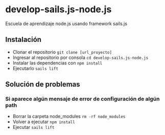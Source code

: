 # develop-sails.js-node.js
Escuela de aprendizaje node.js usando framework sails.js

## Instalación
* Clonar el repositorio ```git clone [url_proyecto]```
* Ingresar al repositorio por consola ```cd develop-sails.js-node.js```
* Instalar las dependencias  con ```npm install```
* Ejecutarlo ```sails lift```

## Solución de problemas
### Si aparece algún mensaje de error de configuración de algún path
* Borrar la carpeta node_modules ```rm -rf node_modules```
* Volver a ejecutar ```npm install```
* Ejecutar ```sails lift```